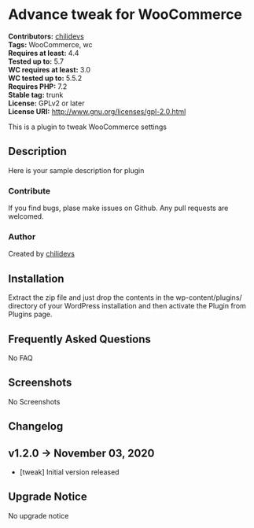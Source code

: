 # Advance tweak for WooCommerce #
**Contributors:** [chilidevs](https://profiles.wordpress.org/chilidevs)<br>
**Tags:** WooCommerce, wc<br>
**Requires at least:** 4.4<br>
**Tested up to:** 5.7<br>
**WC requires at least:** 3.0<br>
**WC tested up to:** 5.5.2<br>
**Requires PHP:** 7.2<br>
**Stable tag:** trunk<br>
**License:** GPLv2 or later<br>
**License URI:** http://www.gnu.org/licenses/gpl-2.0.html<br>

This is a plugin to tweak WooCommerce settings

## Description ##
Here is your sample description for plugin

### Contribute ###
If you find bugs, plase make issues on Github. Any pull requests are welcomed.

### Author ###
Created by [chilidevs](https://chilidevs.com)

## Installation ##

Extract the zip file and just drop the contents in the wp-content/plugins/ directory of your WordPress installation and then activate the Plugin from Plugins page.

## Frequently Asked Questions ##
No FAQ

## Screenshots ##
No Screenshots

## Changelog ##

v1.2.0 -> November 03, 2020
--------------------------------------------
- [tweak] Initial version released

## Upgrade Notice ##
No upgrade notice
